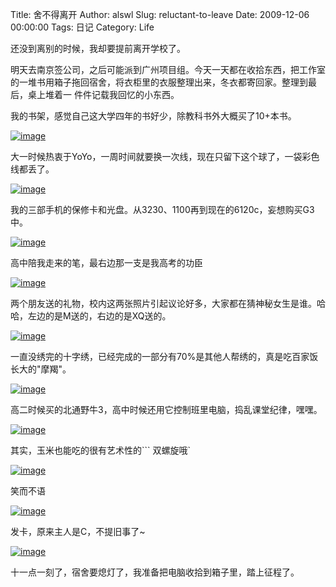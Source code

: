 Title: 舍不得离开
Author: alswl
Slug: reluctant-to-leave
Date: 2009-12-06 00:00:00
Tags: 日记
Category: Life

还没到离别的时候，我却要提前离开学校了。

明天去南京签公司，之后可能派到广州项目组。今天一天都在收拾东西，把工作室的一堆书用箱子拖回宿舍，将衣柜里的衣服整理出来，冬衣都寄回家。整理到最后，桌上堆着一
件件记载我回忆的小东西。

我的书架，感觉自己这大学四年的书好少，除教科书外大概买了10+本书。

[![image](https://ohsolnxaa.qnssl.com/upload_dropbox/200912/books.jpg) ](https://ohsolnxaa.qnssl.com/upload_dropbox/200912/books.jpg)

大一时候热衷于YoYo，一周时间就要换一次线，现在只留下这个球了，一袋彩色线都丢了。

[![image](https://ohsolnxaa.qnssl.com/upload_dropbox/200912/yoyo.jpg)](https://ohsolnxaa.qnssl.com/upload_dropbox/200912/yoyo.jpg)

我的三部手机的保修卡和光盘。从3230、1100再到现在的6120c，妄想购买G3中。

[![image](https://ohsolnxaa.qnssl.com/upload_dropbox/200912/phone.jpg)](https://ohsolnxaa.qnssl.com/upload_dropbox/200912/phone.jpg)

高中陪我走来的笔，最右边那一支是我高考的功臣

[![image](https://ohsolnxaa.qnssl.com/upload_dropbox/200912/pen.jpg)](https://ohsolnxaa.qnssl.com/upload_dropbox/200912/pen.jpg)

两个朋友送的礼物，校内这两张照片引起议论好多，大家都在猜神秘女生是谁。哈哈，左边的是M送的，右边的是XQ送的。

[![image](https://ohsolnxaa.qnssl.com/upload_dropbox/200912/scarf.jpg)](https://ohsolnxaa.qnssl.com/upload_dropbox/200912/scarf.jpg)

一直没绣完的十字绣，已经完成的一部分有70%是其他人帮绣的，真是吃百家饭长大的"摩羯"。

[![image](https://ohsolnxaa.qnssl.com/upload_dropbox/200912/cross_stitch.jpg)](https://ohsolnxaa.qnssl.com/upload_dropbox/200912/cross_stitch.jpg)

高二时候买的北通野牛3，高中时候还用它控制班里电脑，捣乱课堂纪律，嘿嘿。

[![image](https://ohsolnxaa.qnssl.com/upload_dropbox/200912/joy_stick.jpg)](https://ohsolnxaa.qnssl.com/upload_dropbox/200912/joy_stick.jpg)

其实，玉米也能吃的很有艺术性的``` 双螺旋哦`

[![image](https://ohsolnxaa.qnssl.com/upload_dropbox/200912/corn.jpg)](https://ohsolnxaa.qnssl.com/upload_dropbox/200912/corn.jpg)

笑而不语

[![image](https://ohsolnxaa.qnssl.com/upload_dropbox/200912/cheat.jpg)](https://ohsolnxaa.qnssl.com/upload_dropbox/200912/cheat.jpg)

发卡，原来主人是C，不提旧事了~

[![image](https://ohsolnxaa.qnssl.com/upload_dropbox/200912/hairpin.jpg)](https://ohsolnxaa.qnssl.com/upload_dropbox/200912/hairpin.jpg)

十一点一刻了，宿舍要熄灯了，我准备把电脑收拾到箱子里，踏上征程了。

